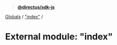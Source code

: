 > **[@directus/sdk-js](../README.md)**

[Globals](../README.md) / ["index"](_index_.md) /

# External module: "index"